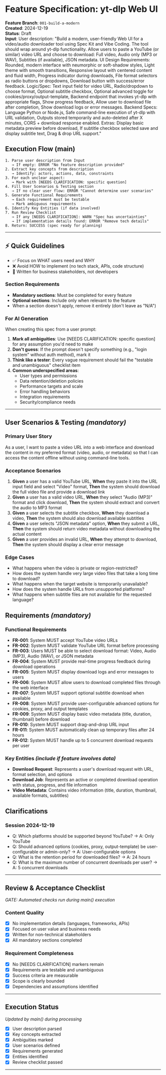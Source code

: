 # Feature Specification: yt-dlp Web UI

**Feature Branch**: `001-build-a-modern`  
**Created**: 2024-12-19  
**Status**: Draft  
**Input**: User description: "Build a modern, user-friendly Web UI for a video/audio downloader tool using Spec Kit and Vibe Coding. The tool should wrap around yt-dlp functionality. Allow users to paste a YouTube (or similar) video URL and choose to download: Full video, Audio only (MP3 or WAV), Subtitles (if available), JSON metadata. UI Design Requirements: Rounded, modern interface with neumorphic or soft-shadow styles, Light theme with smooth transitions, Responsive layout with centered content and fluid width, Progress indicator during downloads, File format selectors as radio buttons or dropdowns, Download button with success/error feedback. Logic/Spec: Text input field for video URL, Radio/dropdown to choose format, Optional subtitle checkbox, Optional advanced toggle for cookies/proxy/output-template, Backend endpoint that invokes yt-dlp with appropriate flags, Show progress feedback, Allow user to download file after completion, Show download logs or error messages. Backend Specs: Language Python or Node.js, Safe command-line execution of yt-dlp with URL validation, Outputs stored temporarily and auto-deleted after X minutes, CORS + download response enabled. Extras: Display basic metadata preview before download, If subtitle checkbox selected save and display subtitle text, Drag & drop URL support."

## Execution Flow (main)
```
1. Parse user description from Input
   → If empty: ERROR "No feature description provided"
2. Extract key concepts from description
   → Identify: actors, actions, data, constraints
3. For each unclear aspect:
   → Mark with [NEEDS CLARIFICATION: specific question]
4. Fill User Scenarios & Testing section
   → If no clear user flow: ERROR "Cannot determine user scenarios"
5. Generate Functional Requirements
   → Each requirement must be testable
   → Mark ambiguous requirements
6. Identify Key Entities (if data involved)
7. Run Review Checklist
   → If any [NEEDS CLARIFICATION]: WARN "Spec has uncertainties"
   → If implementation details found: ERROR "Remove tech details"
8. Return: SUCCESS (spec ready for planning)
```

---

## ⚡ Quick Guidelines
- ✅ Focus on WHAT users need and WHY
- ❌ Avoid HOW to implement (no tech stack, APIs, code structure)
- 👥 Written for business stakeholders, not developers

### Section Requirements
- **Mandatory sections**: Must be completed for every feature
- **Optional sections**: Include only when relevant to the feature
- When a section doesn't apply, remove it entirely (don't leave as "N/A")

### For AI Generation
When creating this spec from a user prompt:
1. **Mark all ambiguities**: Use [NEEDS CLARIFICATION: specific question] for any assumption you'd need to make
2. **Don't guess**: If the prompt doesn't specify something (e.g., "login system" without auth method), mark it
3. **Think like a tester**: Every vague requirement should fail the "testable and unambiguous" checklist item
4. **Common underspecified areas**:
   - User types and permissions
   - Data retention/deletion policies  
   - Performance targets and scale
   - Error handling behaviors
   - Integration requirements
   - Security/compliance needs

---

## User Scenarios & Testing *(mandatory)*

### Primary User Story
As a user, I want to paste a video URL into a web interface and download the content in my preferred format (video, audio, or metadata) so that I can access the content offline without using command-line tools.

### Acceptance Scenarios
1. **Given** a user has a valid YouTube URL, **When** they paste it into the URL input field and select "Video" format, **Then** the system should download the full video file and provide a download link
2. **Given** a user has a valid video URL, **When** they select "Audio (MP3)" format and click download, **Then** the system should extract and convert the audio to MP3 format
3. **Given** a user selects the subtitle checkbox, **When** they download a video, **Then** the system should also download available subtitles
4. **Given** a user selects "JSON metadata" option, **When** they submit a URL, **Then** the system should return video metadata without downloading the actual content
5. **Given** a user provides an invalid URL, **When** they attempt to download, **Then** the system should display a clear error message

### Edge Cases
- What happens when the video is private or region-restricted?
- How does the system handle very large video files that take a long time to download?
- What happens when the target website is temporarily unavailable?
- How does the system handle URLs from unsupported platforms?
- What happens when subtitle files are not available for the requested language?

## Requirements *(mandatory)*

### Functional Requirements
- **FR-001**: System MUST accept YouTube video URLs
- **FR-002**: System MUST validate YouTube URL format before processing
- **FR-003**: Users MUST be able to select download format: Video, Audio (MP3), Audio (WAV), or JSON metadata
- **FR-004**: System MUST provide real-time progress feedback during download operations
- **FR-005**: System MUST display download logs and error messages to users
- **FR-006**: System MUST allow users to download completed files through the web interface
- **FR-007**: System MUST support optional subtitle download when available
- **FR-008**: System MUST provide user-configurable advanced options for cookies, proxy, and output templates
- **FR-009**: System MUST display basic video metadata (title, duration, thumbnail) before download
- **FR-010**: System MUST support drag-and-drop URL input
- **FR-011**: System MUST automatically clean up temporary files after 24 hours
- **FR-012**: System MUST handle up to 5 concurrent download requests per user

### Key Entities *(include if feature involves data)*
- **Download Request**: Represents a user's download request with URL, format selection, and options
- **Download Job**: Represents an active or completed download operation with status, progress, and file information
- **Video Metadata**: Contains video information (title, duration, thumbnail, available formats, subtitles)

## Clarifications

### Session 2024-12-19
- Q: Which platforms should be supported beyond YouTube? → A: Only YouTube
- Q: Should advanced options (cookies, proxy, output-template) be user-configurable or admin-only? → A: User-configurable options
- Q: What is the retention period for downloaded files? → A: 24 hours
- Q: What is the maximum number of concurrent downloads per user? → A: 5 concurrent downloads

---

## Review & Acceptance Checklist
*GATE: Automated checks run during main() execution*

### Content Quality
- [x] No implementation details (languages, frameworks, APIs)
- [x] Focused on user value and business needs
- [x] Written for non-technical stakeholders
- [x] All mandatory sections completed

### Requirement Completeness
- [x] No [NEEDS CLARIFICATION] markers remain
- [x] Requirements are testable and unambiguous  
- [x] Success criteria are measurable
- [x] Scope is clearly bounded
- [x] Dependencies and assumptions identified

---

## Execution Status
*Updated by main() during processing*

- [x] User description parsed
- [x] Key concepts extracted
- [x] Ambiguities marked
- [x] User scenarios defined
- [x] Requirements generated
- [x] Entities identified
- [x] Review checklist passed

---